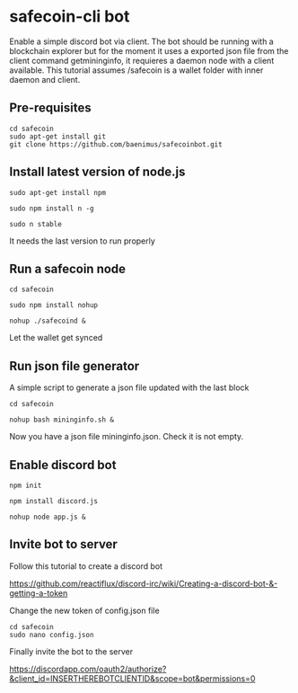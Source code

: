 # safecoin-cli bot

Enable a simple discord bot via client. The bot should be running with a blockchain explorer but for the moment it uses a exported json file from the client command getmininginfo, it requieres a daemon node with a client available. This tutorial assumes /safecoin is a wallet folder with inner daemon and client. 

## Pre-requisites

```
cd safecoin
sudo apt-get install git
git clone https://github.com/baenimus/safecoinbot.git

```

## Install latest version of node.js

```
sudo apt-get install npm

sudo npm install n -g

sudo n stable
```

It needs the last version to run properly


## Run a safecoin node


```
cd safecoin 

sudo npm install nohup

nohup ./safecoind &

```
Let the wallet get synced 


## Run json file generator

A simple script to generate a json file updated with the last block

```
cd safecoin

nohup bash mininginfo.sh &
```
Now you have a json file mininginfo.json. Check it is not empty.

## Enable discord bot
```
npm init 

npm install discord.js

nohup node app.js &
```

## Invite bot to server

Follow this tutorial to create a discord bot

https://github.com/reactiflux/discord-irc/wiki/Creating-a-discord-bot-&-getting-a-token

Change the new token of config.json file

```
cd safecoin
sudo nano config.json
```


Finally invite the bot to the server

https://discordapp.com/oauth2/authorize?&client_id=INSERTHEREBOTCLIENTID&scope=bot&permissions=0
